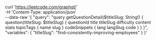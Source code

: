 curl 'https://leetcode.com/graphql/' \
  -H 'Content-Type: application/json' \
  --data-raw '{
    "query": "query getQuestionDetail($titleSlug: String!) { question(titleSlug: $titleSlug) { questionId title titleSlug difficulty content stats topicTags { name slug } codeSnippets { lang langSlug code } } }",
    "variables": {
      "titleSlug": "find-consistently-improving-employees"
    }
  }'

  
